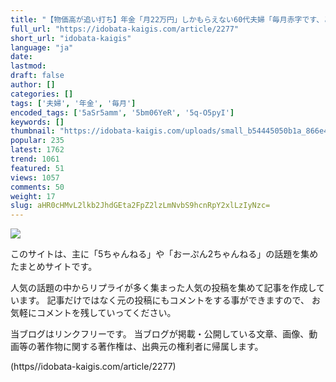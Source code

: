 ```yaml
---
title: "【物価高が追い打ち】年金「月22万円」しかもらえない60代夫婦「毎月赤字です、どう生きていけと？」"
full_url: "https://idobata-kaigis.com/article/2277"
short_url: "idobata-kaigis"
language: "ja"
date: 
lastmod: 
draft: false
author: []
categories: []
tags: ['夫婦', '年金', '毎月']
encoded_tags: ['5aSr5amm', '5bm06YeR', '5q-O5pyI']
keywords: []
thumbnail: "https://idobata-kaigis.com/uploads/small_b54445050b1a_866e47d275.jpg"
popular: 235
latest: 1762
trend: 1061
featured: 51
views: 1057
comments: 50
weight: 17
slug: aHR0cHMvL2lkb2JhdGEta2FpZ2lzLmNvbS9hcnRpY2xlLzIyNzc=
---
```


![](https://idobata-kaigis.com/uploads/small_b54445050b1a_866e47d275.jpg)

<div><p class=''>このサイトは、主に「5ちゃんねる」や「おーぷん2ちゃんねる」の話題を集めたまとめサイトです。</p><p>人気の話題の中からリプライが多く集まった人気の投稿を集めて記事を作成しています。 記事だけではなく元の投稿にもコメントをする事ができますので、 お気軽にコメントを残していってください。</p><p class=''>当ブログはリンクフリーです。 当ブログが掲載・公開している文章、画像、動画等の著作物に関する著作権は、出典元の権利者に帰属します。</p></div>

(https//idobata-kaigis.com/article/2277)
